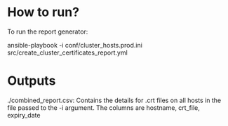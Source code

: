 # How to run? #

To run the report generator:

ansible-playbook -i conf/cluster_hosts.prod.ini src/create_cluster_certificates_report.yml


# Outputs #

./combined_report.csv: Contains the details for .crt files on all hosts in the file passed to the -i argument. The columns are hostname, crt_file, expiry_date

